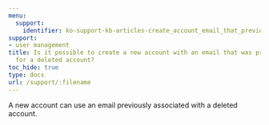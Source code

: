 ```yaml
---
menu:
  support:
    identifier: ko-support-kb-articles-create_account_email_that_previously_used_deleted_account
support:
- user management
title: Is it possible to create a new account with an email that was previously used
  for a deleted account?
toc_hide: true
type: docs
url: /support/:filename
---
```


A new account can use an email previously associated with a deleted account.